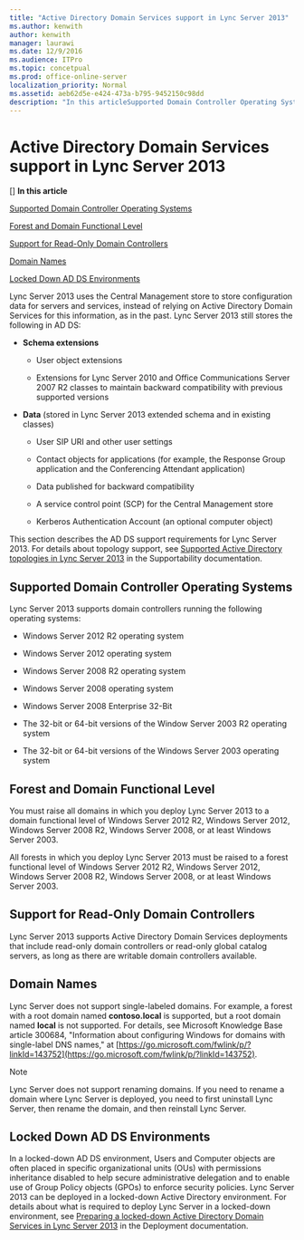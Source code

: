 ```yaml
---
title: "Active Directory Domain Services support in Lync Server 2013"
ms.author: kenwith
author: kenwith
manager: laurawi
ms.date: 12/9/2016
ms.audience: ITPro
ms.topic: concetpual
ms.prod: office-online-server
localization_priority: Normal
ms.assetid: aeb62d5e-e424-473a-b795-9452150c98dd
description: "In this articleSupported Domain Controller Operating SystemsForest and Domain Functional LevelSupport for Read-Only Domain ControllersDomain NamesLocked Down AD DS Environments"
---
```


# Active Directory Domain Services support in Lync Server 2013
[]
 **In this article**
  
[Supported Domain Controller Operating Systems](#sectionSection0)
  
[Forest and Domain Functional Level](#sectionSection1)
  
[Support for Read-Only Domain Controllers](#sectionSection2)
  
[Domain Names](#sectionSection3)
  
[Locked Down AD DS Environments](#sectionSection4)
  
Lync Server 2013 uses the Central Management store to store configuration data for servers and services, instead of relying on Active Directory Domain Services for this information, as in the past. Lync Server 2013 still stores the following in AD DS:
  
- **Schema extensions**
    
  - User object extensions
    
  - Extensions for Lync Server 2010 and Office Communications Server 2007 R2 classes to maintain backward compatibility with previous supported versions
    
- **Data** (stored in Lync Server 2013 extended schema and in existing classes) 
    
  - User SIP URI and other user settings
    
  - Contact objects for applications (for example, the Response Group application and the Conferencing Attendant application)
    
  - Data published for backward compatibility
    
  - A service control point (SCP) for the Central Management store
    
  - Kerberos Authentication Account (an optional computer object)
    
This section describes the AD DS support requirements for Lync Server 2013. For details about topology support, see [Supported Active Directory topologies in Lync Server 2013](supported-active-directory-topologies.md) in the Supportability documentation. 
  
## Supported Domain Controller Operating Systems
<a name="sectionSection0"> </a>

Lync Server 2013 supports domain controllers running the following operating systems:
  
- Windows Server 2012 R2 operating system
    
- Windows Server 2012 operating system
    
- Windows Server 2008 R2 operating system
    
- Windows Server 2008 operating system
    
- Windows Server 2008 Enterprise 32-Bit
    
- The 32-bit or 64-bit versions of the Window Server 2003 R2 operating system
    
- The 32-bit or 64-bit versions of the Windows Server 2003 operating system
    
## Forest and Domain Functional Level
<a name="sectionSection1"> </a>

You must raise all domains in which you deploy Lync Server 2013 to a domain functional level of Windows Server 2012 R2, Windows Server 2012, Windows Server 2008 R2, Windows Server 2008, or at least Windows Server 2003. 
  
All forests in which you deploy Lync Server 2013 must be raised to a forest functional level of Windows Server 2012 R2, Windows Server 2012, Windows Server 2008 R2, Windows Server 2008, or at least Windows Server 2003. 
  
## Support for Read-Only Domain Controllers
<a name="sectionSection2"> </a>

Lync Server 2013 supports Active Directory Domain Services deployments that include read-only domain controllers or read-only global catalog servers, as long as there are writable domain controllers available.
  
## Domain Names
<a name="sectionSection3"> </a>

Lync Server does not support single-labeled domains. For example, a forest with a root domain named **contoso.local** is supported, but a root domain named **local** is not supported. For details, see Microsoft Knowledge Base article 300684, "Information about configuring Windows for domains with single-label DNS names," at [https://go.microsoft.com/fwlink/p/?linkId=143752](https://go.microsoft.com/fwlink/p/?linkId=143752).
  
> [!NOTE]
> Lync Server does not support renaming domains. If you need to rename a domain where Lync Server is deployed, you need to first uninstall Lync Server, then rename the domain, and then reinstall Lync Server. 
  
## Locked Down AD DS Environments
<a name="sectionSection4"> </a>

In a locked-down AD DS environment, Users and Computer objects are often placed in specific organizational units (OUs) with permissions inheritance disabled to help secure administrative delegation and to enable use of Group Policy objects (GPOs) to enforce security policies. Lync Server 2013 can be deployed in a locked-down Active Directory environment. For details about what is required to deploy Lync Server in a locked-down environment, see [Preparing a locked-down Active Directory Domain Services in Lync Server 2013](preparing-a-locked-down-active-directory-domain-services.md) in the Deployment documentation. 
  

